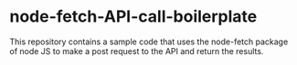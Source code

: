 # node-fetch-API-call-boilerplate
This repository contains a sample code that uses the node-fetch package of node JS to make a post request to the API and return the results.

